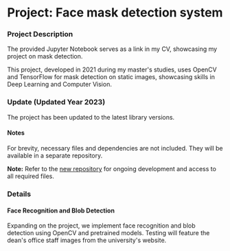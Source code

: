 # Project: Face mask detection system

### Project Description

The provided Jupyter Notebook serves as a link in my CV, showcasing my project on mask detection.

This project, developed in 2021 during my master's studies, uses OpenCV and TensorFlow for mask detection on static images, showcasing skills in Deep Learning and Computer Vision.

### Update (Updated Year 2023)

The project has been updated to the latest library versions. 

#### Notes

For brevity, necessary files and dependencies are not included. They will be available in a separate repository.

**Note:** Refer to the [new repository](https://github.com/Nataliaemm/In_progress) for ongoing development and access to all required files.

### Details

#### Face Recognition and Blob Detection

Expanding on the project, we implement face recognition and blob detection using OpenCV and pretrained models. Testing will feature the dean's office staff images from the university's website.
